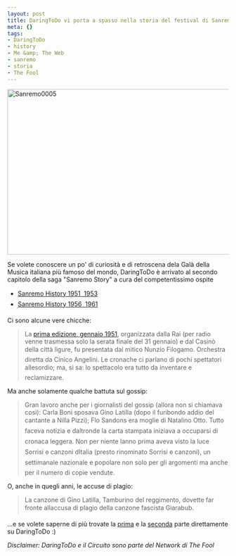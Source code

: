 ```yaml
--- 
layout: post
title: DaringToDo vi porta a spasso nella storia del festival di Sanremo
meta: {}
tags: 
- DaringToDo
- history
- Me &amp; The Web
- sanremo
- storia
- The Fool
---
```

<img src="http://www.lastknight.com/download//2009/10/Sanremo0005.jpg" alt="Sanremo0005" title="Sanremo0005" width="520" height="376" class="aligncenter size-full wp-image-1633" />    
  
Se volete conoscere un po' di curiosità e di retroscena dela Galà della Musica italiana più famoso del mondo, DaringToDo è arrivato al secondo capitolo della saga "Sanremo Story" a cura del competentissimo ospite  

* [Sanremo History 1951  1953][1]
* [Sanremo History 1956  1961][2]  
  
Ci sono alcune vere chicche:  
  
> La [prima edizione, gennaio 1951][1], organizzata dalla Rai (per radio venne trasmessa solo la serata finale del 31 gennaio) e dal Casinò della città ligure, fu presentata dal mitico Nunzio Filogamo. Orchestra diretta da Cinico Angelini. Le cronache ci parlano di pochi spettatori allesordio; ma, si sa: lo spettacolo era tutto da inventare e reclamizzare.  
  
Ma anche solamente qualche battuta sul gossip:  
  
> Gran lavoro anche per i giornalisti del  gossip (allora non si chiamava così): Carla Boni sposava Gino Latilla (dopo il furibondo addio del cantante a Nilla Pizzi); Flo Sandons era moglie di Natalino Otto. Tutto faceva notizia e daltronde la carta stampata iniziava a occuparsi di cronaca leggera. Non per niente lanno prima aveva visto la luce Sorrisi e canzoni dItalia (presto rinominato Sorrisi e canzoni), un  settimanale nazionale e popolare non solo per gli argomenti ma anche per il numero di copie vendute.  
  
O, anche in quegli anni, le accuse di plagio:  
  
> La canzone di Gino Latilla, Tamburino del reggimento, dovette far fronte allaccusa di  plagio della canzone fascista Giarabub.  
  
...e se volete saperne di più trovate la [prima][1] e la [seconda][2] parte direttamente su DaringToDo :)  
  
*Disclaimer: DaringToDo e il Circuito sono parte del Network di The Fool*  
  
[1]: http://www.daringtodo.com/lang/it/2009/10/06/6399/
[2]: http://www.daringtodo.com/lang/it/2009/10/19/sanremo-history-1956-1961/
 

